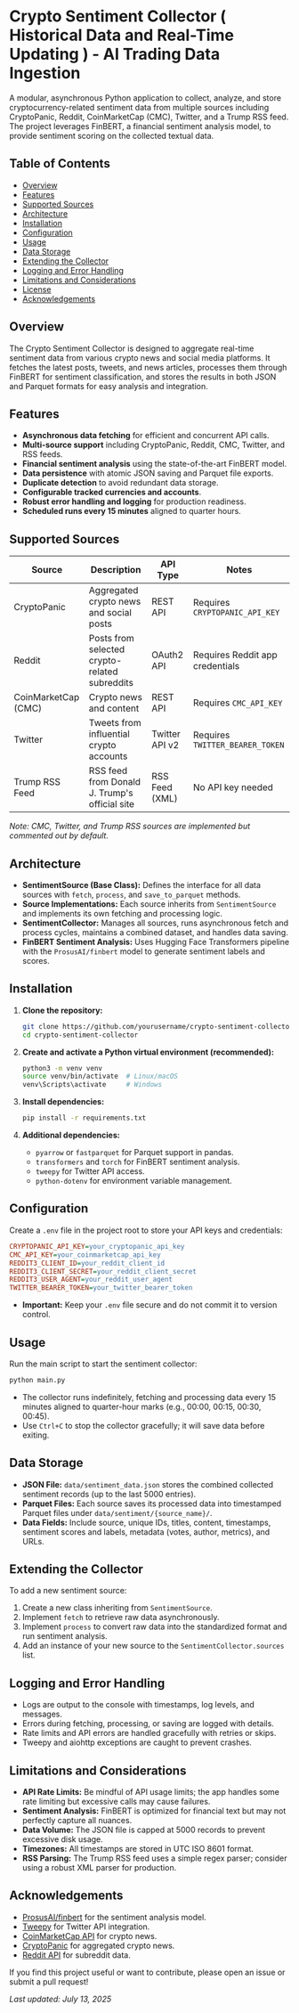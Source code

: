 # Crypto Sentiment Collector ( Historical Data and Real-Time Updating ) - AI Trading Data Ingestion

A modular, asynchronous Python application to collect, analyze, and store cryptocurrency-related sentiment data from multiple sources including CryptoPanic, Reddit, CoinMarketCap (CMC), Twitter, and a Trump RSS feed. The project leverages FinBERT, a financial sentiment analysis model, to provide sentiment scoring on the collected textual data.

## Table of Contents

- [Overview](#overview)
- [Features](#features)
- [Supported Sources](#supported-sources)
- [Architecture](#architecture)
- [Installation](#installation)
- [Configuration](#configuration)
- [Usage](#usage)
- [Data Storage](#data-storage)
- [Extending the Collector](#extending-the-collector)
- [Logging and Error Handling](#logging-and-error-handling)
- [Limitations and Considerations](#limitations-and-considerations)
- [License](#license)
- [Acknowledgements](#acknowledgements)

## Overview

The Crypto Sentiment Collector is designed to aggregate real-time sentiment data from various crypto news and social media platforms. It fetches the latest posts, tweets, and news articles, processes them through FinBERT for sentiment classification, and stores the results in both JSON and Parquet formats for easy analysis and integration.

## Features

- **Asynchronous data fetching** for efficient and concurrent API calls.
- **Multi-source support** including CryptoPanic, Reddit, CMC, Twitter, and RSS feeds.
- **Financial sentiment analysis** using the state-of-the-art FinBERT model.
- **Data persistence** with atomic JSON saving and Parquet file exports.
- **Duplicate detection** to avoid redundant data storage.
- **Configurable tracked currencies and accounts**.
- **Robust error handling and logging** for production readiness.
- **Scheduled runs every 15 minutes** aligned to quarter hours.

## Supported Sources

| Source          | Description                                  | API Type          | Notes                          |
|-----------------|----------------------------------------------|-------------------|--------------------------------|
| CryptoPanic     | Aggregated crypto news and social posts     | REST API          | Requires `CRYPTOPANIC_API_KEY` |
| Reddit          | Posts from selected crypto-related subreddits | OAuth2 API        | Requires Reddit app credentials |
| CoinMarketCap (CMC) | Crypto news and content                    | REST API          | Requires `CMC_API_KEY`          |
| Twitter         | Tweets from influential crypto accounts     | Twitter API v2    | Requires `TWITTER_BEARER_TOKEN` |
| Trump RSS Feed  | RSS feed from Donald J. Trump's official site | RSS Feed (XML)    | No API key needed               |

*Note: CMC, Twitter, and Trump RSS sources are implemented but commented out by default.*

## Architecture

- **SentimentSource (Base Class):** Defines the interface for all data sources with `fetch`, `process`, and `save_to_parquet` methods.
- **Source Implementations:** Each source inherits from `SentimentSource` and implements its own fetching and processing logic.
- **SentimentCollector:** Manages all sources, runs asynchronous fetch and process cycles, maintains a combined dataset, and handles data saving.
- **FinBERT Sentiment Analysis:** Uses Hugging Face Transformers pipeline with the `ProsusAI/finbert` model to generate sentiment labels and scores.

## Installation

1. **Clone the repository:**

   ```bash
   git clone https://github.com/yourusername/crypto-sentiment-collector.git
   cd crypto-sentiment-collector
   ```

2. **Create and activate a Python virtual environment (recommended):**

   ```bash
   python3 -m venv venv
   source venv/bin/activate  # Linux/macOS
   venv\Scripts\activate     # Windows
   ```

3. **Install dependencies:**

   ```bash
   pip install -r requirements.txt
   ```

4. **Additional dependencies:**

   - `pyarrow` or `fastparquet` for Parquet support in pandas.
   - `transformers` and `torch` for FinBERT sentiment analysis.
   - `tweepy` for Twitter API access.
   - `python-dotenv` for environment variable management.

## Configuration

Create a `.env` file in the project root to store your API keys and credentials:

```ini
CRYPTOPANIC_API_KEY=your_cryptopanic_api_key
CMC_API_KEY=your_coinmarketcap_api_key
REDDIT3_CLIENT_ID=your_reddit_client_id
REDDIT3_CLIENT_SECRET=your_reddit_client_secret
REDDIT3_USER_AGENT=your_reddit_user_agent
TWITTER_BEARER_TOKEN=your_twitter_bearer_token
```

- **Important:** Keep your `.env` file secure and do not commit it to version control.

## Usage

Run the main script to start the sentiment collector:

```bash
python main.py
```

- The collector runs indefinitely, fetching and processing data every 15 minutes aligned to quarter-hour marks (e.g., 00:00, 00:15, 00:30, 00:45).
- Use `Ctrl+C` to stop the collector gracefully; it will save data before exiting.

## Data Storage

- **JSON File:** `data/sentiment_data.json` stores the combined collected sentiment records (up to the last 5000 entries).
- **Parquet Files:** Each source saves its processed data into timestamped Parquet files under `data/sentiment/{source_name}/`.
- **Data Fields:** Include source, unique IDs, titles, content, timestamps, sentiment scores and labels, metadata (votes, author, metrics), and URLs.

## Extending the Collector

To add a new sentiment source:

1. Create a new class inheriting from `SentimentSource`.
2. Implement `fetch` to retrieve raw data asynchronously.
3. Implement `process` to convert raw data into the standardized format and run sentiment analysis.
4. Add an instance of your new source to the `SentimentCollector.sources` list.

## Logging and Error Handling

- Logs are output to the console with timestamps, log levels, and messages.
- Errors during fetching, processing, or saving are logged with details.
- Rate limits and API errors are handled gracefully with retries or skips.
- Tweepy and aiohttp exceptions are caught to prevent crashes.

## Limitations and Considerations

- **API Rate Limits:** Be mindful of API usage limits; the app handles some rate limiting but excessive calls may cause failures.
- **Sentiment Analysis:** FinBERT is optimized for financial text but may not perfectly capture all nuances.
- **Data Volume:** The JSON file is capped at 5000 records to prevent excessive disk usage.
- **Timezones:** All timestamps are stored in UTC ISO 8601 format.
- **RSS Parsing:** The Trump RSS feed uses a simple regex parser; consider using a robust XML parser for production.

## Acknowledgements

- [ProsusAI/finbert](https://huggingface.co/ProsusAI/finbert) for the sentiment analysis model.
- [Tweepy](https://www.tweepy.org/) for Twitter API integration.
- [CoinMarketCap API](https://coinmarketcap.com/api/) for crypto news.
- [CryptoPanic](https://cryptopanic.com/developers/api/) for aggregated crypto news.
- [Reddit API](https://www.reddit.com/dev/api/) for subreddit data.

If you find this project useful or want to contribute, please open an issue or submit a pull request!

*Last updated: July 13, 2025*
